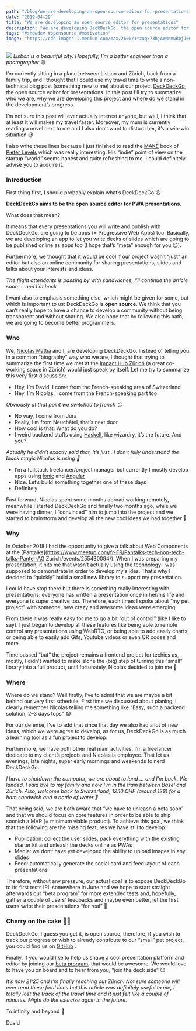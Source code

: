 ```yaml
---
path: "/blog/we-are-developing-an-open-source-editor-for-presentations"
date: "2019-04-29"
title: "We are developing an open source editor for presentations"
description: "We are developing DeckDeckGo, the open source editor for presentations"
tags: "#showdev #opensource #motivation"
image: "https://cdn-images-1.medium.com/max/2600/1*zuqx73hjAWNnmwRpjJ06Zw.jpeg"
---
```


![](https://cdn-images-1.medium.com/max/2600/1*zuqx73hjAWNnmwRpjJ06Zw.jpeg)
<span class="figcaption_hack">_Lisbon is a beautiful city. Hopefully, I’m a better engineer than a photographer_ 😅</span>

I’m currently sitting in a plane between Lisbon and Zürich, back from a family trip, and I thought that I could use my travel time to write a non-technical blog post (something new to me) about our project [DeckDeckGo](https://deckdeckgo.com), the open source editor for presentations. In this post I’ll try to summarize who we are, why we are developing this project and where do we stand in the development’s progress.

I’m not sure this post will ever actually interest anyone, but well, I think that at least it will makes my travel faster. Moreover, my mum is currently reading a novel next to me and I also don’t want to disturb her, it’s a win-win situation 😉

I also write these lines because I just finished to read the [MAKE](https://makebook.io) book of [Pieter Levels](https://twitter.com/levelsio) which was really interesting. His “indie” point of view on the startup “world” seems honest and quite refreshing to me. I could definitely advise you to acquire it.

### Introduction

First thing first, I should probably explain what’s DeckDeckGo 😆

**DeckDeckGo aims to be the open source editor for PWA presentations.**

What does that mean?

It means that every presentations you will write and publish with DeckDeckGo, are going to be apps (= Progressive Web Apps) too. Basically, we are developing an app to let you write decks of slides which are going to be published online as apps too (I hope that’s “meta” enough for you 😉).

Furthermore, we thought that it would be cool if our project wasn’t “just” an editor but also an online community for sharing presentations, slides and talks about your interests and ideas.

_The flight attendants is passing by with sandwiches, I’ll continue the article
soon … and I’m back_

I want also to emphasis something else, which might be given for some, but which is important to us: DeckDeckGo is **open source**. We think that you can’t really hope to have a chance to develop a community without being transparent and without sharing. We also hope that by following this path, we are going to become better programmers.

### Who

We, [Nicolas Mattia](https://twitter.com/nasmattia) and I, are developing DeckDeckGo. Instead of telling you in a common “biography” way who we are, I thought that trying to summarize the first time we met at the [Impact Hub Zürich](https://zurich.impacthub.ch) (a great co-working space in Zürich) would just speak by itself. Let me try to summarize this very first discussion:

- Hey, I’m David, I come from the French-speaking area of Switzerland
- Hey, I’m Nicolas, I come from the French-speaking part too

_Obviously at that point we switched to french 😜_

- No way, I come from Jura
- Really, I’m from Neuchâtel, that’s next door
- How cool is that. What do you do?
- I weird backend stuffs using [Haskell](https://www.haskell.org), like wizardry, it’s the future. And you?

_Actually he didn’t exactly said that, it’s just…I don’t fully understand the
black magic Nicolas is using 🤣_

- I’m a fullstack freelancer/project manager but currently I mostly develop apps
  using [Ionic](https://ionicframework.com) and [Angular](https://angular.io)
- Nice. Let’s build something together one of these days
- Definitely

Fast forward, Nicolas spent some months abroad working remotely, meanwhile I started DeckDeckGo and finally two months ago, while we were having dinner, I “convinced” him to jump into the project and we started to brainstorm and develop all the new cool ideas we had together 🚀

### Why

In October 2018 I had the opportunity to give a talk about Web Components at the [Pantalks](https://www.meetup.com/fr-FR/Pantalks-tech-non-tech-talks-Panter-AG Zurich/events/255430094/). When I was preparing my presentation, it hits me that wasn’t actually using the technology I was supposed to demonstrate in order to develop my slides. That’s why I decided to “quickly” build a small new library to support my presentation.

I could have stop there but there is something really interesting with presentations: everyone has written a presentation once in her/his life and everyone is super creative too. Therefore, each times I spoke about “my pet project” with someone, new crazy and awesome ideas were emerging.

From there it was really easy for me to go a bit “out of control” (like I like to say). I just began to develop all these features like being able to remote control any presentations using WebRTC, or being able to add easily charts, or being able to easily add Gifs, Youtube videos or even QR codes and more.

Time passed “but” the project remains a frontend project for techies as, mostly, I didn’t wanted to make alone the (big) step of turning this “small” library into a full product, until fortunately, Nicolas decided to join me 🤟

### Where

Where do we stand? Well firstly, I’ve to admit that we are maybe a bit behind our very first schedule. First time we discussed about planing, I clearly remember Nicolas telling me something like “Easy, such a backend solution, 2–3 days tops” 😂

For our defense, I’ve to add that since that day we also had a lot of new ideas, which we were agree to develop, as for us, DeckDeckGo is as much a learning tool as a fun project to develop.

Furthermore, we have both other real main activities. I’m a freelancer dedicate to my client’s projects and Nicolas is employee. That let us evenings, late nights, super early mornings and weekends to nerd DeckDeckGo.

_I have to shutdown the computer, we are about to land … and I’m back. We landed, I said bye to my family and now I’m in the train between Basel and Zürich. Also, welcome back to Switzerland, 12.10 CHF (around 12$) for a ham sandwich and a bottle of water 🙈_

That being said, we are both aware that “we have to unleash a beta soon” and that we should focus on core features in order to be able to ship soonish a MVP (= minimum viable product). To achieve this goal, we think that the following are the missing features we have still to develop:

- Publication: collect the user slides, pack everything with the existing starter kit and unleash the decks online as PWAs
- Media: we don’t have yet developed the ability to upload images in any slides
- Feed: automatically generate the social card and feed layout of each presentations

Therefore, without any pressure, our actual goal is to expose DeckDeckGo to its first tests IRL somewhere in June and we hope to start straight afterwards our “beta program” for more extended tests and, hopefully, gather a couple of users’ feedbacks and maybe even better, let the first users write their presentations “for real” 🤞

### Cherry on the cake 🍒🎂

DeckDeckGo, I guess you get it, is open source, therefore, if you wish to track our progress or wish to already contribute to our “small” pet project, you could find us on [GitHub](https://github.com/deckgo/deckdeckgo) .

Finally, if you would like to help us shape a cool presentation platform and editor by joining our [beta program](https://deckdeckgo.com/?index=2), that would be awesome. We would love to have you on board and to hear from you, “join the deck side” 😉

_It’s now 21:25 and I’m finally reaching out Zürich. Not sure someone will ever read these final lines but this article was definitely useful to me, I totally lost the track of the travel time and it just felt like a couple of minutes. Might do the exercise again in the future._

To infinity and beyond 🚀

David
